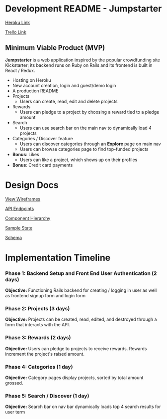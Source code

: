 # Development README - Jumpstarter

[Heroku Link](#)

[Trello Link](https://trello.com/b/BY6229t7/jumpstarter)

## Minimum Viable Product (MVP)

**Jumpstarter** is a web application inspired by the popular crowdfunding
site Kickstarter; its backend runs on Ruby on Rails and its frontend
is built in React / Redux.

- Hosting on Heroku
- New account creation, login and guest/demo login
- A production README
- Projects
  - Users can create, read, edit and delete projects
- Rewards
  - Users can pledge to a project by choosing a reward tied to a pledge amount
- Search
  - Users can use search bar on the main nav to dynamically load 4 projects
- Categories / Discover feature
  - Users can discover categories through an **Explore** page on main nav
  - Users can browse categories page to find top-funded projects
- **Bonus**: Likes
  - Users can like a project, which shows up on their profiles
- **Bonus**: Credit card payments

# Design Docs

[View Wireframes](./wireframes)

[API Endpoints](./api-endpoints.md)

[Component Hierarchy](./component-hierarchy.md)

[Sample State](./sample-state.md)

[Schema](./schema.md)

# Implementation Timeline

### Phase 1: Backend Setup and Front End User Authentication (2 days)
**Objective:** Functioning Rails backend for creating / logging in user
as well as frontend signup form and login form

### Phase 2: Projects (3 days)
**Objective:** Projects can be created, read, edited, and
destroyed through a form that interacts with the API.

### Phase 3: Rewards (2 days)
**Objective:** Users can pledge to projects to receive
rewards. Rewards increment the project's raised amount.

### Phase 4: Categories (1 day)
**Objective:** Category pages display projects, sorted by
total amount grossed.

### Phase 5: Search / Discover (1 day)
**Objective:** Search bar on nav bar dynamically loads
top 4 search results for user term
